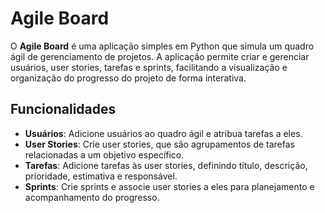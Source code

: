 # Agile Board

O **Agile Board** é uma aplicação simples em Python que simula um quadro ágil de gerenciamento de projetos. A aplicação permite criar e gerenciar usuários, user stories, tarefas e sprints, facilitando a visualização e organização do progresso do projeto de forma interativa.

## Funcionalidades

- **Usuários**: Adicione usuários ao quadro ágil e atribua tarefas a eles.
- **User Stories**: Crie user stories, que são agrupamentos de tarefas relacionadas a um objetivo específico.
- **Tarefas**: Adicione tarefas às user stories, definindo título, descrição, prioridade, estimativa e responsável.
- **Sprints**: Crie sprints e associe user stories a eles para planejamento e acompanhamento do progresso.

